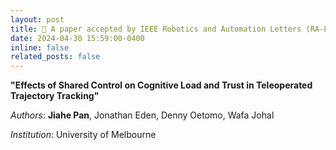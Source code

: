 ```yaml
---
layout: post
title: 🎉 A paper accepted by IEEE Robotics and Automation Letters (RA-L)
date: 2024-04-30 15:59:00-0400
inline: false
related_posts: false
---
```


**"Effects of Shared Control on Cognitive Load and Trust in Teleoperated Trajectory Tracking"**

*Authors*: **Jiahe Pan**, Jonathan Eden, Denny Oetomo, Wafa Johal

*Institution*: University of Melbourne
